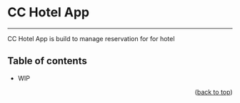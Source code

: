 # CC Hotel App
- - - -
<a name="readme-top"></a>

CC Hotel App is build to manage reservation for for hotel 


## Table of contents ##
* WIP

<p align="right">(<a href="#readme-top">back to top</a>)</p>



